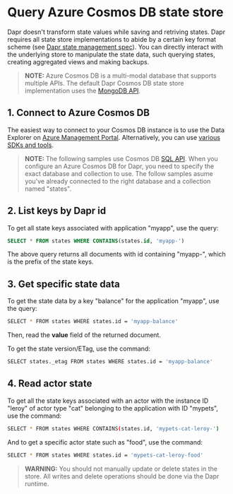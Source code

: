 # Query Azure Cosmos DB state store

Dapr doesn't transform state values while saving and retriving states. Dapr requires all state store implementations to abide by a certain key format scheme (see [Dapr state management spec](https://github.com/dapr/spec/blob/master/state.md)). You can directly interact with the underlying store to manipulate the state data, such querying states, creating aggregated views and making backups.

> **NOTE:** Azure Cosmos DB is a multi-modal database that supports multiple APIs. The default Dapr Cosmos DB state store implementation uses the [MongoDB API](https://docs.microsoft.com/en-us/azure/cosmos-db/mongodb-introduction).

## 1. Connect to Azure Cosmos DB

The easiest way to connect to your Cosmos DB instance is to use the Data Explorer on [Azure Management Portal](https://portal.azure.com). Alternatively, you can use [various SDKs and tools](https://docs.microsoft.com/en-us/azure/cosmos-db/mongodb-introduction).

> **NOTE:** The following samples use Cosmos DB [SQL API](https://docs.microsoft.com/en-us/azure/cosmos-db/sql-query-getting-started). When you configure an Azure Cosmos DB for Dapr, you need to specify the exact database and collection to use. The follow samples asume you've already connected to the right database and a collection named "states".

## 2. List keys by Dapr id

To get all state keys associated with application "myapp", use the query:

```sql
SELECT * FROM states WHERE CONTAINS(states.id, 'myapp-')
```

The above query returns all documents with id containing "myapp-", which is the prefix of the state keys.

## 3. Get specific state data

To get the state data by a key "balance" for the application "myapp", use the query:

```bash
SELECT * FROM states WHERE states.id = 'myapp-balance'
```
Then, read the **value** field of the returned document.

To get the state version/ETag, use the command:
```bash
SELECT states._etag FROM states WHERE states.id = 'myapp-balance'
```
## 4. Read actor state

To get all the state keys associated with an actor with the instance ID "leroy" of actor type "cat" belonging to the application with ID "mypets", use the command:

```bash
SELECT * FROM states WHERE CONTAINS(states.id, 'mypets-cat-leroy-')
```
And to get a specific actor state such as "food", use the command:

```bash
SELECT * FROM states WHERE states.id = 'mypets-cat-leroy-food'
```

> **WARNING:** You should not manually update or delete states in the store. All writes and delete operations should be done via the Dapr runtime.